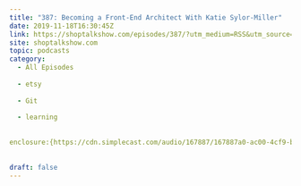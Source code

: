 ```yaml
---
title: "387: Becoming a Front-End Architect With Katie Sylor-Miller"
date: 2019-11-18T16:30:45Z
link: https://shoptalkshow.com/episodes/387/?utm_medium=RSS&utm_source=hune
site: shoptalkshow.com
topic: podcasts
category:
  - All Episodes
  
  - etsy
  
  - Git
  
  - learning
  
  
enclosure:{https://cdn.simplecast.com/audio/167887/167887a0-ac00-4cf9-bc69-b5ca845997db/9d1f6336-1a50-48b4-9c72-19de815043ed/shoptalkshow-387_tc.mp3 42151865 audio/mpeg}
 
 
draft: false
---
```

